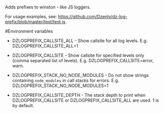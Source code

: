 Adds prefixes to winston - like JS loggers.

For usage examples, see: https://github.com/Dzenly/dz-log-prefix/blob/master/test/test.js.

#Environment variables

* DZLOGPREFIX_CALLSITE_ALL - Show callsite for all log levels.
E.g. 
DZLOGPREFIX_CALLSITE_ALL=1

* DZLOGPREFIX_CALLSITE - Show callsite for specified levels only
(comma separated list of levels).
E.g. DZLOGPREFIX_CALLSITE=error, warn.

* DZLOGPREFIX_STACK_NO_NODE_MODULES - Do not show strings containing `node_modules`
in call stacks for errors.
E.g. DZLOGPREFIX_STACK_NO_NODE_MODULES=1

* DZLOGPREFIX_CALLSITE_DEPTH - The stack depth to print when DZLOGPREFIX_CALLSITE
or DZLOGPREFIX_CALLSITE_ALL are used. 1 is by default.

